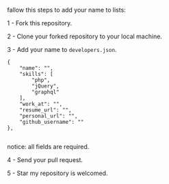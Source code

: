 fallow this steps to add your name to lists:

1 - Fork this repository.

2 - Clone your forked repository to your local machine.

3 - Add your name to `developers.json`.

```
{
    "name": "",
    "skills": [
        "php",
        "jQuery",
        "graphql"
    ],
    "work_at": "",
    "resume_url": "",
    "personal_url": "",
    "github_username": ""
},
    
```

notice: all fields are required.

4 - Send your pull request.

5 - Star my repository is welcomed.

